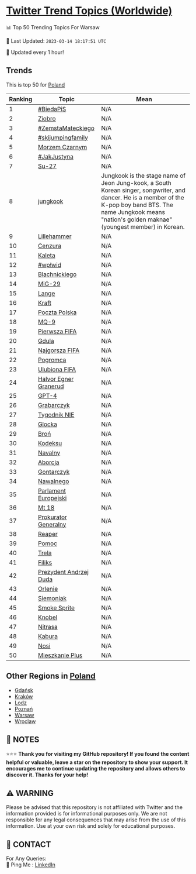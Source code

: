 [Twitter Trend Topics (Worldwide)](https://github.com/ErcinDedeoglu/Twitter-Trend-Topics)
==========


📊 Top 50 Trending Topics For Warsaw

📆 Last Updated: `2023-03-14 18:17:51 UTC`

🔧 Updated every 1 hour!


## Trends

This is top 50 for [Poland](</Poland>)

| Ranking | Topic | Mean |
| ------- | ------------ | ------------ |
| 1 | [#BiedaPiS](http://twitter.com/search?q=%23BiedaPiS) | N/A |
| 2 | [Ziobro](http://twitter.com/search?q=Ziobro) | N/A |
| 3 | [#ZemstaMateckiego](http://twitter.com/search?q=%23ZemstaMateckiego) | N/A |
| 4 | [#skijumpingfamily](http://twitter.com/search?q=%23skijumpingfamily) | N/A |
| 5 | [Morzem Czarnym](http://twitter.com/search?q=Morzem+Czarnym) | N/A |
| 6 | [#JakJustyna](http://twitter.com/search?q=%23JakJustyna) | N/A |
| 7 | [Su-27](http://twitter.com/search?q=Su-27) | N/A |
| 8 | [jungkook](http://twitter.com/search?q=jungkook) | Jungkook is the stage name of Jeon Jung-kook, a South Korean singer, songwriter, and dancer. He is a member of the K-pop boy band BTS. The name Jungkook means "nation's golden maknae" (youngest member) in Korean. |
| 9 | [Lillehammer](http://twitter.com/search?q=Lillehammer) | N/A |
| 10 | [Cenzura](http://twitter.com/search?q=Cenzura) | N/A |
| 11 | [Kaleta](http://twitter.com/search?q=Kaleta) | N/A |
| 12 | [#wpłwid](http://twitter.com/search?q=%23wp%c5%82wid) | N/A |
| 13 | [Blachnickiego](http://twitter.com/search?q=Blachnickiego) | N/A |
| 14 | [MiG-29](http://twitter.com/search?q=MiG-29) | N/A |
| 15 | [Lange](http://twitter.com/search?q=Lange) | N/A |
| 16 | [Kraft](http://twitter.com/search?q=Kraft) | N/A |
| 17 | [Poczta Polska](http://twitter.com/search?q=Poczta+Polska) | N/A |
| 18 | [MQ-9](http://twitter.com/search?q=MQ-9) | N/A |
| 19 | [Pierwsza FIFA](http://twitter.com/search?q=Pierwsza+FIFA) | N/A |
| 20 | [Gdula](http://twitter.com/search?q=Gdula) | N/A |
| 21 | [Najgorsza FIFA](http://twitter.com/search?q=Najgorsza+FIFA) | N/A |
| 22 | [Pogromca](http://twitter.com/search?q=Pogromca) | N/A |
| 23 | [Ulubiona FIFA](http://twitter.com/search?q=Ulubiona+FIFA) | N/A |
| 24 | [Halvor Egner Granerud](http://twitter.com/search?q=Halvor+Egner+Granerud) | N/A |
| 25 | [GPT-4](http://twitter.com/search?q=GPT-4) | N/A |
| 26 | [Grabarczyk](http://twitter.com/search?q=Grabarczyk) | N/A |
| 27 | [Tygodnik NIE](http://twitter.com/search?q=Tygodnik+NIE) | N/A |
| 28 | [Glocka](http://twitter.com/search?q=Glocka) | N/A |
| 29 | [Broń](http://twitter.com/search?q=Bro%c5%84) | N/A |
| 30 | [Kodeksu](http://twitter.com/search?q=Kodeksu) | N/A |
| 31 | [Navalny](http://twitter.com/search?q=Navalny) | N/A |
| 32 | [Aborcja](http://twitter.com/search?q=Aborcja) | N/A |
| 33 | [Gontarczyk](http://twitter.com/search?q=Gontarczyk) | N/A |
| 34 | [Nawalnego](http://twitter.com/search?q=Nawalnego) | N/A |
| 35 | [Parlament Europejski](http://twitter.com/search?q=Parlament+Europejski) | N/A |
| 36 | [Mt 18](http://twitter.com/search?q=Mt+18) | N/A |
| 37 | [Prokurator Generalny](http://twitter.com/search?q=Prokurator+Generalny) | N/A |
| 38 | [Reaper](http://twitter.com/search?q=Reaper) | N/A |
| 39 | [Pomoc](http://twitter.com/search?q=Pomoc) | N/A |
| 40 | [Trela](http://twitter.com/search?q=Trela) | N/A |
| 41 | [Filiks](http://twitter.com/search?q=Filiks) | N/A |
| 42 | [Prezydent Andrzej Duda](http://twitter.com/search?q=Prezydent+Andrzej+Duda) | N/A |
| 43 | [Orlenie](http://twitter.com/search?q=Orlenie) | N/A |
| 44 | [Siemoniak](http://twitter.com/search?q=Siemoniak) | N/A |
| 45 | [Smoke Sprite](http://twitter.com/search?q=Smoke+Sprite) | N/A |
| 46 | [Knobel](http://twitter.com/search?q=Knobel) | N/A |
| 47 | [Nitrasa](http://twitter.com/search?q=Nitrasa) | N/A |
| 48 | [Kabura](http://twitter.com/search?q=Kabura) | N/A |
| 49 | [Nosi](http://twitter.com/search?q=Nosi) | N/A |
| 50 | [Mieszkanie Plus](http://twitter.com/search?q=Mieszkanie+Plus) | N/A |



## Other Regions in [Poland](</Poland>)

* [Gdańsk](</Poland/Gdańsk.md>)
* [Kraków](</Poland/Kraków.md>)
* [Lodz](</Poland/Lodz.md>)
* [Poznań](</Poland/Poznań.md>)
* [Warsaw](</Poland/Warsaw.md>)
* [Wroclaw](</Poland/Wroclaw.md>)



## 📝 NOTES

⭐⭐⭐ **Thank you for visiting my GitHub repository! If you found the content helpful or valuable, leave a star on the repository to show your support. It encourages me to continue updating the repository and allows others to discover it. Thanks for your help!**


## ⚠️ WARNING

Please be advised that this repository is not affiliated with Twitter and the information provided is for informational purposes only. We are not responsible for any legal consequences that may arise from the use of this information. Use at your own risk and solely for educational purposes.


## 📨 CONTACT

 For Any Queries:  
            🏓 Ping Me : [LinkedIn](https://www.linkedin.com/in/ercindedeoglu/)
